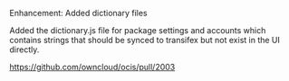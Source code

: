 Enhancement: Added dictionary files

Added the dictionary.js file for package settings and accounts which contains strings
that should be synced to transifex but not exist in the UI directly.

https://github.com/owncloud/ocis/pull/2003
